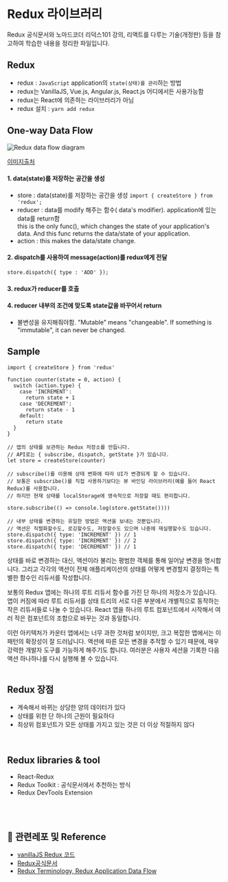 # Redux 라이브러리

Redux 공식문서와 노마드코더 리덕스101 강의, 리액트를 다루는 기술(개정판) 등을 참고하여 학습한 내용을 정리한 파일입니다. <br/>

## Redux

- redux : `JavaScript` application의 `state(상태)를 관리`하는 방법
- redux는 VanillaJS, Vue.js, Angular.js, React.js 어디에서든 사용가능함
- redux는 React에 의존하는 라이브러리가 아님
- redux 설치 : `yarn add redux`

## One-way Data Flow
<img alt="Redux data flow diagram" src="https://ko.redux.js.org/assets/images/ReduxDataFlowDiagram-49fa8c3968371d9ef6f2a1486bd40a26.gif">

[이미지출처](https://ko.redux.js.org/tutorials/fundamentals/part-1-overview/)

#### 1. data(state)를 저장하는 공간을 생성
  
- store : data(state)를 저장하는 공간을 생성 `import { createStore } from 'redux';` <br/>
- reducer : data를 modify 해주는 함수( data's modifier). application에 있는 data를 return함 <br/>
  this is the only func(), which changes the state of your application's data. And this func returns the data/state of your application.<br/>
- action : this makes the data/state change.

#### 2. dispatch를 사용하여 message(action)를 redux에게 전달
   `store.dispatch({ type : 'ADD' });`
   <br/>

#### 3. redux가 reducer를 호출
#### 4. reducer 내부의 조건에 맞도록 state값을 바꾸어서 return
- 불변성을 유지해줘야함. "Mutable" means "changeable". If something is "immutable", it can never be changed.


## Sample
```
import { createStore } from 'redux'

function counter(state = 0, action) {
  switch (action.type) {
    case 'INCREMENT':
      return state + 1
    case 'DECREMENT':
      return state - 1
    default:
      return state
  }
}

// 앱의 상태를 보관하는 Redux 저장소를 만듭니다.
// API로는 { subscribe, dispatch, getState }가 있습니다.
let store = createStore(counter)

// subscribe()를 이용해 상태 변화에 따라 UI가 변경되게 할 수 있습니다.
// 보통은 subscribe()를 직접 사용하기보다는 뷰 바인딩 라이브러리(예를 들어 React Redux)를 사용합니다.
// 하지만 현재 상태를 localStorage에 영속적으로 저장할 때도 편리합니다.

store.subscribe(() => console.log(store.getState())))

// 내부 상태를 변경하는 유일한 방법은 액션을 보내는 것뿐입니다.
// 액션은 직렬화할수도, 로깅할수도, 저장할수도 있으며 나중에 재실행할수도 있습니다.
store.dispatch({ type: 'INCREMENT' }) // 1
store.dispatch({ type: 'INCREMENT' }) // 2
store.dispatch({ type: 'DECREMENT' }) // 1
```

상태를 바로 변경하는 대신, 액션이라 불리는 평범한 객체를 통해 일어날 변경을 명시합니다. 그리고 각각의 액션이 전체 애플리케이션의 상태를 어떻게 변경할지 결정하는 특별한 함수인 리듀서를 작성합니다. <br/>

보통의 Redux 앱에는 하나의 루트 리듀서 함수를 가진 단 하나의 저장소가 있습니다. 앱이 커짐에 따라 루트 리듀서를 상태 트리의 서로 다른 부분에서 개별적으로 동작하는 작은 리듀서들로 나눌 수 있습니다. React 앱을 하나의 루트 컴포넌트에서 시작해서 여러 작은 컴포넌트의 조합으로 바꾸는 것과 동일합니다. <br/>

이런 아키텍처가 카운터 앱에서는 너무 과한 것처럼 보이지만, 크고 복잡한 앱에서는 이 패턴의 확장성이 잘 드러납니다. 액션에 따른 모든 변경을 추적할 수 있기 때문에, 매우 강력한 개발자 도구를 가능하게 해주기도 합니다. 여러분은 사용자 세션을 기록한 다음 액션 하나하나를 다시 실행해 볼 수 있습니다. <br/><br/>

## Redux 장점
- 계속해서 바뀌는 상당한 양의 데이터가 있다
- 상태를 위한 단 하나의 근원이 필요하다
- 최상위 컴포넌트가 모든 상태를 가지고 있는 것은 더 이상 적절하지 않다

<br/>

## Redux libraries & tool
- React-Redux
- Redux Toolkit : 공식문서에서 추천하는 방식
- Redux DevTools Extension

<br/><br/>



## 🔗 관련레포 및 Reference

- [vanillaJS Redux 코드](https://github.com/sukyoungshin/reactJS/blob/master/vanilla-redux)
- [Redux공식문서](https://ko.redux.js.org/introduction/getting-started/)
- [Redux Terminology, Redux Application Data Flow](https://ko.redux.js.org/tutorials/fundamentals/part-2-concepts-data-flow#redux-terminology)
